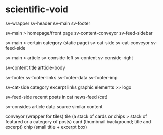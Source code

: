 # scientific-void


sv-wrapper
    sv-header
    sv-main
    sv-footer

sv-main > homepage/front page
    sv-content-conveyor
    sv-feed-sidebar


sv-main > certain category (static page)
    sv-cat-side
    sv-cat-conveyor
    sv-feed-side

sv-main > article
    sv-conside-left
    sv-content
    sv-conside-right

sv-content
    title
    artticle-body

sv-footer
    sv-footer-links
    sv-footer-data
    sv-footer-imp

sv-cat-side
    category excerpt
    links
    graphic elements >> logo

sv-feed-side
    recemt posts in cat
    news-feed (cat)

sv-consides
    article data
    source
    similar content

conveyor (wrapper for tiles)
    tile (a stack of cards or chips > stack of featured or a category of posts)
        card (thumbnail background; title and excerpt)
        chip (small title + excerpt box)